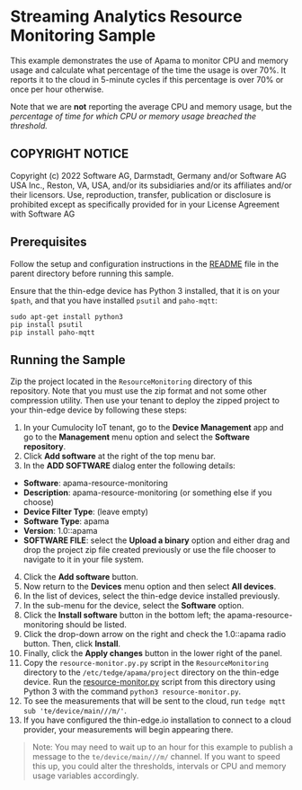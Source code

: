 # Streaming Analytics Resource Monitoring Sample

This example demonstrates the use of Apama to monitor CPU and memory usage and calculate 
what percentage of the time the usage is over 70%. It reports it to the cloud 
in 5-minute cycles if this percentage is over 70% or once per hour otherwise.

Note that we are __not__ reporting the average CPU and memory usage, but the _percentage of time for 
which CPU or memory usage breached the threshold._

## COPYRIGHT NOTICE

Copyright (c) 2022 Software AG, Darmstadt, Germany and/or Software AG USA Inc., Reston, VA, USA, and/or its subsidiaries and/or its affiliates and/or their licensors.
Use, reproduction, transfer, publication or disclosure is prohibited except as specifically provided for in your License Agreement with Software AG

## Prerequisites

Follow the setup and configuration instructions in the [README](../README.md)
file in the parent directory before running this sample.

Ensure that the thin-edge device has Python 3 installed, that it is on your
`$path`, and that you have installed `psutil` and `paho-mqtt`:
```
sudo apt-get install python3
pip install psutil
pip install paho-mqtt
```

## Running the Sample

Zip the project located in the `ResourceMonitoring` directory of this repository. Note that you must use the zip format and not some other compression utility. Then use your tenant to deploy the zipped project to your thin-edge device by following these steps:

1. In your Cumulocity IoT tenant, go to the **Device Management** app and go to the **Management** menu option and select the **Software repository**.
2. Click **Add software** at the right of the top menu bar. 
3. In the **ADD SOFTWARE** dialog enter the following details:
- **Software**: apama-resource-monitoring
- **Description**: apama-resource-monitoring (or something else if you choose)
- **Device Filter Type**: (leave empty)
- **Software Type**: apama
- **Version**: 1.0::apama
- **SOFTWARE FILE**: select the **Upload a binary** option and either drag and drop the project zip file created previously or use the file chooser to navigate to it in your file system. 
4. Click the **Add software** button.
5. Now return to the **Devices** menu option and then select **All devices**.
6. In the list of devices, select the thin-edge device installed previously.
7. In the sub-menu for the device, select the **Software** option.
8. Click the **Install software** button in the bottom left; the apama-resource-monitoring should be listed.
9. Click the drop-down arrow on the right and check the 1.0::apama radio button. Then, click **Install**.
10. Finally, click the **Apply changes** button in the lower right of the panel.
11. Copy the  `resource-monitor.py.py` script in the `ResourceMonitoring` directory to the
`/etc/tedge/apama/project` directory on the thin-edge device. Run the [resource-monitor.py](resource-monitor.py) script from this directory using Python 3
with the command `python3 resource-monitor.py`.
12. To see the measurements that will be sent to the cloud, run `tedge mqtt sub 'te/device/main///m/'`.
13. If you have configured the thin-edge.io installation to connect to a cloud provider, your measurements 
will begin appearing there.

> Note: You may need to wait up to an hour for this
example to publish a message to the `te/device/main///m/`
channel. If you want to speed this up, you could alter
the thresholds, intervals or CPU and memory usage
variables accordingly.

